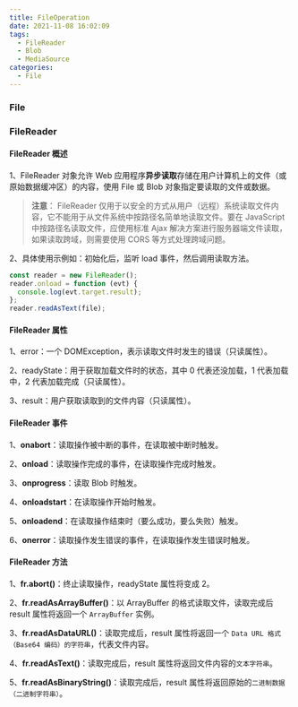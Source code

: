 ```yaml
---
title: FileOperation
date: 2021-11-08 16:02:09
tags:
  - FileReader
  - Blob
  - MediaSource
categories:
  - File
---
```


### File

### FileReader

#### FileReader 概述

1、FileReader 对象允许 Web 应用程序**异步读取**存储在用户计算机上的文件（或原始数据缓冲区）的内容，使用 File 或 Blob 对象指定要读取的文件或数据。

> **注意**： FileReader 仅用于以安全的方式从用户（远程）系统读取文件内容，它不能用于从文件系统中按路径名简单地读取文件。要在 JavaScript 中按路径名读取文件，应使用标准 Ajax 解决方案进行服务器端文件读取，如果读取跨域，则需要使用 CORS 等方式处理跨域问题。

2、具体使用示例如：初始化后，监听 load 事件，然后调用读取方法。

```js
const reader = new FileReader();
reader.onload = function (evt) {
  console.log(evt.target.result);
};
reader.readAsText(file);
```

<!-- more -->

#### FileReader 属性

1、error：一个 DOMException，表示读取文件时发生的错误（只读属性）。

2、readyState：用于获取加载文件时的状态，其中 0 代表还没加载，1 代表加载中，2 代表加载完成（只读属性）。

3、result：用户获取读取到的文件内容（只读属性）。

#### FileReader 事件

1、**onabort**：读取操作被中断的事件，在读取被中断时触发。

2、**onload**：读取操作完成的事件，在读取操作完成时触发。

3、**onprogress**：读取 Blob 时触发。

4、**onloadstart**：在读取操作开始时触发。

5、**onloadend**：在读取操作结束时（要么成功，要么失败）触发。

6、**onerror**：读取操作发生错误的事件，在读取操作发生错误时触发。

#### FileReader 方法

1、**fr.abort()**：终止读取操作，readyState 属性将变成 2。

2、**fr.readAsArrayBuffer()**：以 ArrayBuffer 的格式读取文件，读取完成后 result 属性将返回一个 `ArrayBuffer` 实例。

3、**fr.readAsDataURL()**：读取完成后，result 属性将返回一个 `Data URL 格式（Base64 编码）的字符串`，代表文件内容。

4、**fr.readAsText()**：读取完成后，result 属性将返回文件内容的`文本字符串`。

5、**fr.readAsBinaryString()**：读取完成后，result 属性将返回原始的`二进制数据（二进制字符串）`。
